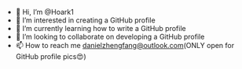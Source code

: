 - 👋 Hi, I’m @Hoark1
- 👀 I’m interested in creating a GitHub profile
- 🌱 I’m currently learning how to write a GitHub profile
- 💞️ I’m looking to collaborate on developing a GitHub profile
- 📫 How to reach me danielzhengfang@outlook.com(ONLY open for GitHub profile pics😍)

<!---
Hoark/Hoark is a ✨ special ✨ repository because its `README.md` (this file) appears on your GitHub profile.
You can click the Preview link to take a look at your changes.
--->

